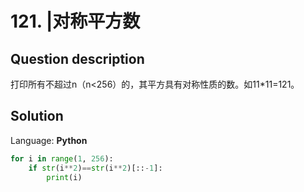 # 121. |对称平方数

## Question description


打印所有不超过n（n<256）的，其平方具有对称性质的数。如11*11=121。


## Solution

Language: **Python**

```Python
for i in range(1, 256):
    if str(i**2)==str(i**2)[::-1]:
        print(i)
```


